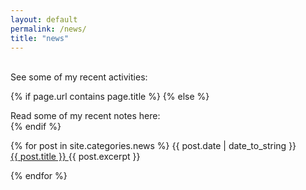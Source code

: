 ```yaml
---
layout: default
permalink: /news/
title: "news"
---
```


<br>
See some of my recent activities:

{% if page.url contains page.title %}
{% else %}
    <div class="mb3">
        Read some of my recent notes here:
    </div>
{% endif %}


<div class="fl w-100">
{% for post in site.categories.news %}
    <time class="di-ns f6 ttu tracked gray code">
        {{ post.date | date_to_string }}
    </time>

<div class="di-ns mb2">
    <a class="link black fw6 hover-black hover-underline" href="{{ BASE_PATH }}{{ post.url }}">
        {{ post.title }}
    </a>
        <time class="fw8-m grey">
        {{ post.excerpt }}
    </time> 
    </div>
    
{% endfor %}
<br>
</div>

